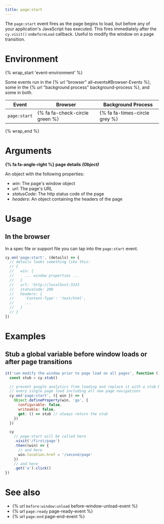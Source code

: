 ```yaml
---
title: page:start
---
```


The `page:start` event fires as the page begins to load, but before any of your application's JavaScript has executed. This fires immediately after the `cy.visit()` `onBeforeLoad` callback. Useful to modify the window on a page transition.

# Environment

{% wrap_start 'event-environment' %}

Some events run in the {% url "browser" all-events#Browser-Events %}, some in the {% url "background process" background-process %}, and some in both.

Event | Browser | Background Process
--- | --- | ---
`page:start` | {% fa fa-check-circle green %} | {% fa fa-times-circle grey %}

{% wrap_end %}

# Arguments

**{% fa fa-angle-right %} page details** ***(Object)***

An object with the following properties:

* _win_: The page's window object
* _url_: The page's URL
* _statusCode_: The http status code of the page
* _headers_: An object containing the headers of the page

# Usage

## In the browser

In a spec file or support file you can tap into the `page:start` event.

```js
cy.on('page:start', (details) => {
  // details looks something like this:
  // {
  //   win: {
  //     ... window properties ...
  //   }
  //   url: 'http://localhost:3333
  //   statusCode: 200
  //   headers: {
  //     'Content-Type': 'text/html',
  //     ...
  //   }
  // }
})
```

# Examples

## Stub a global variable before window loads or after page transitions

```javascript
it('can modify the window prior to page load on all pages', function () {
  const stub = cy.stub()

  // prevent google analytics from loading and replace it with a stub before
  // every single page load including all new page navigations
  cy.on('page:start', ({ win }) => {
    Object.defineProperty(win, 'ga', {
      configurable: false,
      writeable: false,
      get: () => stub // always return the stub
    })
  })

  cy
    // page:start will be called here
    .visit('/first/page')
    .then((win) => {
      // and here
      win.location.href = '/second/page'
    })
    // and here
    .get('a').click()
})
```

# See also

- {% url `before:window:unload` before-window-unload-event %}
- {% url `page:ready` page-ready-event %}
- {% url `page:end` page-end-event %}
